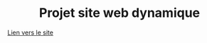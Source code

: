 <h1 align="center">Projet site web dynamique</h1>

[Lien vers le site](https://dwarves.iut-fbleau.fr/~justiney/SAE-2.06-2.05/)
